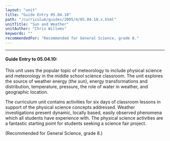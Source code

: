 ```yaml
---
layout: "unit"
title: "Guide Entry 05.04.10"
path: "/curriculum/guides/2005/4/05.04.10.x.html"
unitTitle: "Sun and Weather"
unitAuthor: "Chris Willems"
keywords: ""
recommendedFor: "Recommended for General Science, grade 8."
---
```

<body>
<hr/>
 <h4>
  Guide Entry to 05.04.10:
 </h4>
 <p>
  This unit uses the popular topic of meteorology to include physical science and meteorology in the middle school science classroom. The unit explores the source of weather energy (the sun), energy transformations and distribution, temperature, pressure, the role of water in weather, and geographic location.
 </p>
<p>
  The curriculum unit contains activities for six days of classroom lessons in support of the physical science concepts addressed. Weather investigations present dynamic, locally based, easily observed phenomena which all students have experience with. The physical science activities are a fantastic starting point for students seeking a science fair project.
 </p>
<p>
  (Recommended for General Science, grade 8.)
 </p>

</body>